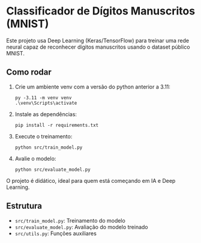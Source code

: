 # Classificador de Dígitos Manuscritos (MNIST)

Este projeto usa Deep Learning (Keras/TensorFlow) para treinar uma rede neural capaz de reconhecer dígitos manuscritos usando o dataset público MNIST.

## Como rodar

1. Crie um ambiente venv com a versão do python anterior a 3.11:
    ```
    py -3.11 -m venv venv
    .\venv\Scripts\activate
    ```

2. Instale as dependências:
   ```
   pip install -r requirements.txt
   ```

3. Execute o treinamento:
   ```
   python src/train_model.py
   ```

4. Avalie o modelo:
   ```
   python src/evaluate_model.py
   ```

O projeto é didático, ideal para quem está começando em IA e Deep Learning.

## Estrutura

- `src/train_model.py`: Treinamento do modelo
- `src/evaluate_model.py`: Avaliação do modelo treinado
- `src/utils.py`: Funções auxiliares